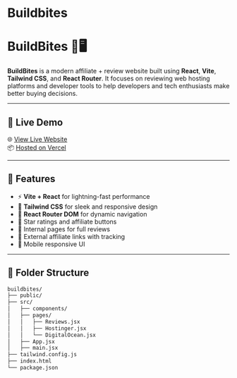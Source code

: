 # Buildbites
# BuildBites 🔧🖥️

**BuildBites** is a modern affiliate + review website built using **React**, **Vite**, **Tailwind CSS**, and **React Router**. It focuses on reviewing web hosting platforms and developer tools to help developers and tech enthusiasts make better buying decisions.

---

## 🔗 Live Demo

🌐 [View Live Website](https://buildbites.vercel.app)  
📦 [Hosted on Vercel](https://vercel.com)

---

## 🚀 Features

- ⚡ **Vite + React** for lightning-fast performance
- 🎨 **Tailwind CSS** for sleek and responsive design
- 🔁 **React Router DOM** for dynamic navigation
- 🌟 Star ratings and affiliate buttons
- 🧭 Internal pages for full reviews
- 🔗 External affiliate links with tracking
- 📱 Mobile responsive UI

---

## 📂 Folder Structure

```bash
buildbites/
├── public/
├── src/
│   ├── components/
│   ├── pages/
│   │   ├── Reviews.jsx
│   │   ├── Hostinger.jsx
│   │   └── DigitalOcean.jsx
│   ├── App.jsx
│   ├── main.jsx
├── tailwind.config.js
├── index.html
└── package.json
